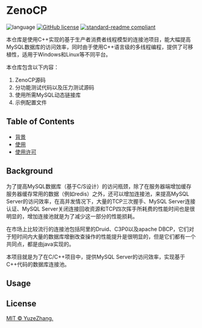 # ZenoCP

![language](https://img.shields.io/badge/language-c++-DeepPink.svg) [![GitHub license](https://img.shields.io/github/license/YuzeZhang/ZenoCP.svg)](https://github.com/YuzeZhang/ZenoCP/blob/master/LICENSE) [![standard-readme compliant](https://img.shields.io/badge/readme%20style-standard-brightgreen.svg?style=flat-square)](https://github.com/RichardLitt/standard-readme)

本仓库是使用C++实现的基于生产者消费者线程模型的连接池项目，能大幅提高MySQL数据库的访问效率，同时由于使用C++语言级的多线程编程，提供了可移植性，适用于Windows和Linux等不同平台。

本仓库包含以下内容：

1. ZenoCP源码
2. 分功能测试代码以及压力测试源码
3. 使用所需MySQL动态链接库
4. 示例配置文件

## Table of Contents

- [背景](#Background)
- [使用](#Usage)
- [使用许可](#License)

## Background

为了提高MySQL数据库（基于C/S设计）的访问瓶颈，除了在服务器端增加缓存服务器缓存常用的数据（例如redis）之外，还可以增加连接池，来提高MySQL Server的访问效率，在高并发情况下，大量的TCP三次握手、MySQL Server连接认证、MySQL Server关闭连接回收资源和TCP四次挥手所耗费的性能时间也是很明显的，增加连接池就是为了减少这一部分的性能损耗。

在市场上比较流行的连接池包括阿里的Druid、C3P0以及apache DBCP，它们对于短时间内大量的数据库增删改查操作的性能提升是很明显的，但是它们都有一个共同点，都是由java实现的。

本项目就是为了在C/C++项目中，提供MySQL Server的访问效率，实现基于C++代码的数据库连接池。

## Usage

## License

[MIT © YuzeZhang.](https://github.com/YuzeZhang/ZenoCP/blob/master/LICENSE)